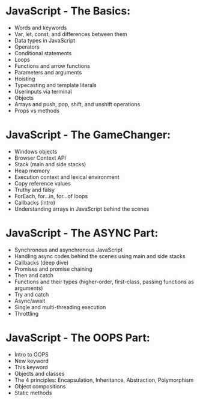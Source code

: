 # JavaScript - The Basics:
- Words and keywords
- Var, let, const, and differences between them
- Data types in JavaScript
- Operators
- Conditional statements
- Loops
- Functions and arrow functions
- Parameters and arguments
- Hoisting
- Typecasting and template literals
- Userinputs via terminal
- Objects
- Arrays and push, pop, shift, and unshift operations
- Props vs methods

# JavaScript - The GameChanger:
- Windows objects
- Browser Context API
- Stack (main and side stacks)
- Heap memory
- Execution context and lexical environment
- Copy reference values
- Truthy and falsy
- ForEach, for...in, for...of loops
- Callbacks (intro)
- Understanding arrays in JavaScript behind the scenes

# JavaScript - The ASYNC Part:
- Synchronous and asynchronous JavaScript
- Handling async codes behind the scenes using main and side stacks
- Callbacks (deep dive)
- Promises and promise chaining
- Then and catch
- Functions and their types (higher-order, first-class, passing functions as arguments)
- Try and catch
- Async/await
- Single and multi-threading execution
- Throttling

# JavaScript - The OOPS Part:
- Intro to OOPS
- New keyword
- This keyword
- Objects and classes
- The 4 principles: Encapsulation, Inheritance, Abstraction, Polymorphism
- Object compositions
- Static methods